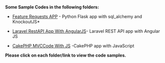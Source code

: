 
**Some Sample Codes in the following folders:**

* [Feature Requests APP](https://github.com/sarulse/SampleCode/tree/master/featurerequestsapp) - Python Flask app with sql_alchemy and KnockoutJS*

* [Laravel RestAPI App With AngularJS](https://github.com/sarulse/SampleCode/blob/master/productlaravelapp)- Laravel REST API app with Angular JS

* [CakePHP MVCCode With JS](https://github.com/sarulse/SampleCode/blob/master/CakePHPMVCcodewithJS) -CakePHP app with JavaScript


__Please click on each folder/link to view the code samples.__

